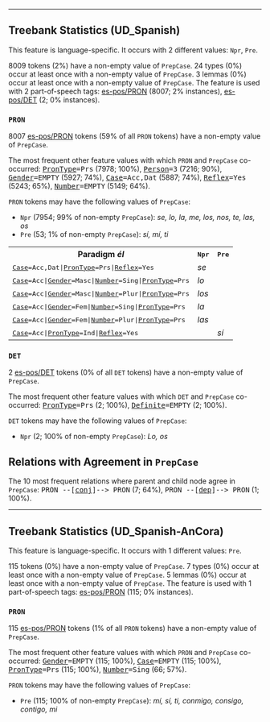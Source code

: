 

--------------------------------------------------------------------------------

## Treebank Statistics (UD_Spanish)

This feature is language-specific.
It occurs with 2 different values: `Npr`, `Pre`.

8009 tokens (2%) have a non-empty value of `PrepCase`.
24 types (0%) occur at least once with a non-empty value of `PrepCase`.
3 lemmas (0%) occur at least once with a non-empty value of `PrepCase`.
The feature is used with 2 part-of-speech tags: [es-pos/PRON]() (8007; 2% instances), [es-pos/DET]() (2; 0% instances).

### `PRON`

8007 [es-pos/PRON]() tokens (59% of all `PRON` tokens) have a non-empty value of `PrepCase`.

The most frequent other feature values with which `PRON` and `PrepCase` co-occurred: <tt><a href="PronType.html">PronType</a>=Prs</tt> (7978; 100%), <tt><a href="Person.html">Person</a>=3</tt> (7216; 90%), <tt><a href="Gender.html">Gender</a>=EMPTY</tt> (5927; 74%), <tt><a href="Case.html">Case</a>=Acc,Dat</tt> (5887; 74%), <tt><a href="Reflex.html">Reflex</a>=Yes</tt> (5243; 65%), <tt><a href="Number.html">Number</a>=EMPTY</tt> (5149; 64%).

`PRON` tokens may have the following values of `PrepCase`:

* `Npr` (7954; 99% of non-empty `PrepCase`): <em>se, lo, la, me, los, nos, te, las, os</em>
* `Pre` (53; 1% of non-empty `PrepCase`): <em>sí, mí, ti</em>

<table>
  <tr><th>Paradigm <i>él</i></th><th><tt>Npr</tt></th><th><tt>Pre</tt></th></tr>
  <tr><td><tt><a href="Case.html">Case</a>=Acc,Dat|<a href="PronType.html">PronType</a>=Prs|<a href="Reflex.html">Reflex</a>=Yes</tt></td><td><em>se</em></td><td></td></tr>
  <tr><td><tt><a href="Case.html">Case</a>=Acc|<a href="Gender.html">Gender</a>=Masc|<a href="Number.html">Number</a>=Sing|<a href="PronType.html">PronType</a>=Prs</tt></td><td><em>lo</em></td><td></td></tr>
  <tr><td><tt><a href="Case.html">Case</a>=Acc|<a href="Gender.html">Gender</a>=Masc|<a href="Number.html">Number</a>=Plur|<a href="PronType.html">PronType</a>=Prs</tt></td><td><em>los</em></td><td></td></tr>
  <tr><td><tt><a href="Case.html">Case</a>=Acc|<a href="Gender.html">Gender</a>=Fem|<a href="Number.html">Number</a>=Sing|<a href="PronType.html">PronType</a>=Prs</tt></td><td><em>la</em></td><td></td></tr>
  <tr><td><tt><a href="Case.html">Case</a>=Acc|<a href="Gender.html">Gender</a>=Fem|<a href="Number.html">Number</a>=Plur|<a href="PronType.html">PronType</a>=Prs</tt></td><td><em>las</em></td><td></td></tr>
  <tr><td><tt><a href="Case.html">Case</a>=Acc|<a href="PronType.html">PronType</a>=Ind|<a href="Reflex.html">Reflex</a>=Yes</tt></td><td></td><td><em>sí</em></td></tr>
</table>

### `DET`

2 [es-pos/DET]() tokens (0% of all `DET` tokens) have a non-empty value of `PrepCase`.

The most frequent other feature values with which `DET` and `PrepCase` co-occurred: <tt><a href="PronType.html">PronType</a>=Prs</tt> (2; 100%), <tt><a href="Definite.html">Definite</a>=EMPTY</tt> (2; 100%).

`DET` tokens may have the following values of `PrepCase`:

* `Npr` (2; 100% of non-empty `PrepCase`): <em>Lo, os</em>

## Relations with Agreement in `PrepCase`

The 10 most frequent relations where parent and child node agree in `PrepCase`:
<tt>PRON --[<a href="../dep/conj.html">conj</a>]--> PRON</tt> (7; 64%),
<tt>PRON --[<a href="../dep/dep.html">dep</a>]--> PRON</tt> (1; 100%).



--------------------------------------------------------------------------------

## Treebank Statistics (UD_Spanish-AnCora)

This feature is language-specific.
It occurs with 1 different values: `Pre`.

115 tokens (0%) have a non-empty value of `PrepCase`.
7 types (0%) occur at least once with a non-empty value of `PrepCase`.
5 lemmas (0%) occur at least once with a non-empty value of `PrepCase`.
The feature is used with 1 part-of-speech tags: [es-pos/PRON]() (115; 0% instances).

### `PRON`

115 [es-pos/PRON]() tokens (1% of all `PRON` tokens) have a non-empty value of `PrepCase`.

The most frequent other feature values with which `PRON` and `PrepCase` co-occurred: <tt><a href="Gender.html">Gender</a>=EMPTY</tt> (115; 100%), <tt><a href="Case.html">Case</a>=EMPTY</tt> (115; 100%), <tt><a href="PronType.html">PronType</a>=Prs</tt> (115; 100%), <tt><a href="Number.html">Number</a>=Sing</tt> (66; 57%).

`PRON` tokens may have the following values of `PrepCase`:

* `Pre` (115; 100% of non-empty `PrepCase`): <em>mí, sí, ti, conmigo, consigo, contigo, mi</em>

